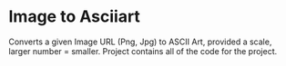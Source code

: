 # Image to Asciiart 
Converts a given Image URL (Png, Jpg) to ASCII Art, provided a scale, larger number = smaller.
Project contains all of the code for the project.
